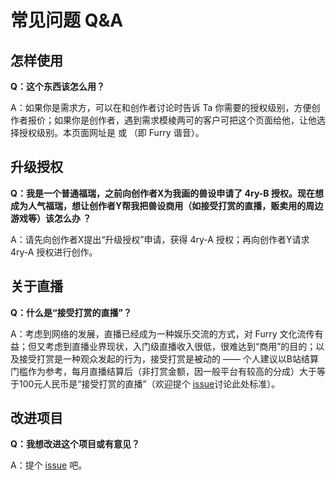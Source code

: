 # 常见问题 Q&A

## 怎样使用

**Q：这个东西该怎么用？**

A：如果你是需求方，可以在和创作者讨论时告诉 Ta 你需要的授权级别，方便创作者报价；如果你是创作者，遇到需求模棱两可的客户可把这个页面给他，让他选择授权级别。本页面网址是  或  （即 Furry 谐音）。

## 升级授权

**Q：我是一个普通福瑞，之前向创作者X为我画的兽设申请了 4ry-B 授权。现在想成为人气福瑞，想让创作者Y帮我把兽设商用（如接受打赏的直播，贩卖用的周边游戏等）该怎么办 ？**

A：请先向创作者X提出“升级授权”申请，获得 4ry-A 授权；再向创作者Y请求 4ry-A 授权进行创作。

## 关于直播

**Q：什么是“接受打赏的直播”？**

A：考虑到网络的发展，直播已经成为一种娱乐交流的方式，对 Furry 文化流传有益；但又考虑到直播业界现状，入门级直播收入很低，很难达到“商用”的目的；以及接受打赏是一种观众发起的行为，接受打赏是被动的 —— 个人建议以B站结算门槛作为参考，每月直播结算后（非打赏金额，因一般平台有较高的分成）大于等于100元人民币是“接受打赏的直播”（欢迎提个 [issue](https://github.com/volfclub/fourry/issues)讨论此处标准）。

## 改进项目

**Q：我想改进这个项目或有意见？**

A：提个 [issue](https://github.com/volfclub/fourry/issues) 吧。